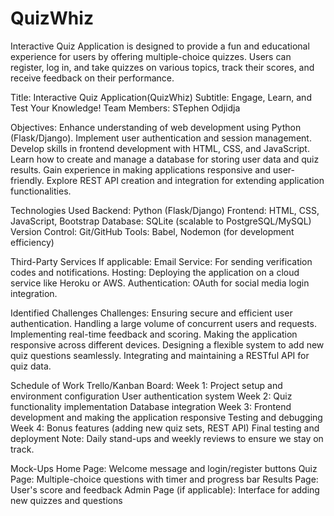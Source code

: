 # QuizWhiz
Interactive Quiz Application is designed to provide a fun and educational experience for users by offering multiple-choice quizzes. Users can register, log in, and take quizzes on various topics, track their scores, and receive feedback on their performance.

Title: Interactive Quiz Application(QuizWhiz)
Subtitle: Engage, Learn, and Test Your Knowledge!
Team Members: STephen Odjidja

Objectives:
Enhance understanding of web development using Python (Flask/Django).
Implement user authentication and session management.
Develop skills in frontend development with HTML, CSS, and JavaScript.
Learn how to create and manage a database for storing user data and quiz results.
Gain experience in making applications responsive and user-friendly.
Explore REST API creation and integration for extending application functionalities.

Technologies Used
Backend: Python (Flask/Django)
Frontend: HTML, CSS, JavaScript, Bootstrap
Database: SQLite (scalable to PostgreSQL/MySQL)
Version Control: Git/GitHub
Tools: Babel, Nodemon (for development efficiency)

Third-Party Services
If applicable:
Email Service: For sending verification codes and notifications.
Hosting: Deploying the application on a cloud service like Heroku or AWS.
Authentication: OAuth for social media login integration.

Identified Challenges
Challenges:
Ensuring secure and efficient user authentication.
Handling a large volume of concurrent users and requests.
Implementing real-time feedback and scoring.
Making the application responsive across different devices.
Designing a flexible system to add new quiz questions seamlessly.
Integrating and maintaining a RESTful API for quiz data.

Schedule of Work
Trello/Kanban Board:
Week 1:
Project setup and environment configuration
User authentication system
Week 2:
Quiz functionality implementation
Database integration
Week 3:
Frontend development and making the application responsive
Testing and debugging
Week 4:
Bonus features (adding new quiz sets, REST API)
Final testing and deployment
Note: Daily stand-ups and weekly reviews to ensure we stay on track.

Mock-Ups
Home Page: Welcome message and login/register buttons
Quiz Page: Multiple-choice questions with timer and progress bar
Results Page: User's score and feedback
Admin Page (if applicable): Interface for adding new quizzes and questions
